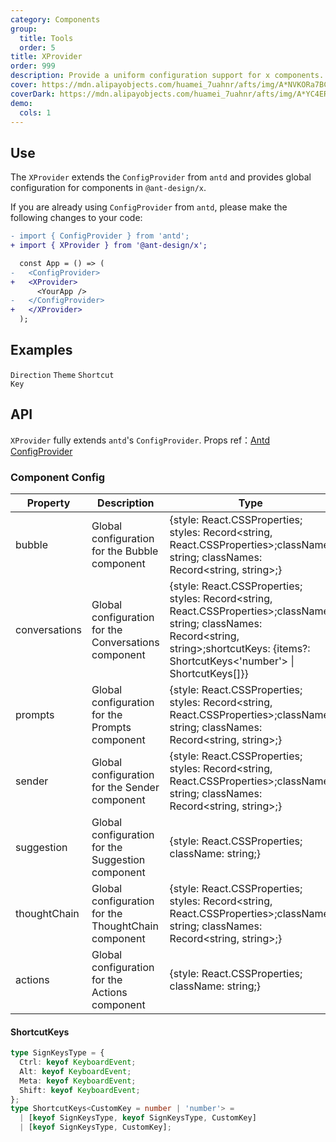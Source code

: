 ```yaml
---
category: Components
group:
  title: Tools
  order: 5
title: XProvider
order: 999
description: Provide a uniform configuration support for x components.
cover: https://mdn.alipayobjects.com/huamei_7uahnr/afts/img/A*NVKORa7BCVwAAAAAAAAAAAAADrJ8AQ/original
coverDark: https://mdn.alipayobjects.com/huamei_7uahnr/afts/img/A*YC4ERpGAddoAAAAAAAAAAAAADrJ8AQ/originaloriginal
demo:
  cols: 1
---
```


## Use

The `XProvider` extends the `ConfigProvider` from `antd` and provides global configuration for components in `@ant-design/x`.

If you are already using `ConfigProvider` from `antd`, please make the following changes to your code:

```diff
- import { ConfigProvider } from 'antd';
+ import { XProvider } from '@ant-design/x';

  const App = () => (
-   <ConfigProvider>
+   <XProvider>
      <YourApp />
-   </ConfigProvider>
+   </XProvider>
  );
```

## Examples

<!-- prettier-ignore -->
<code src="./demo/direction.tsx" background="grey">Direction</code>
<code src="./demo/theme.tsx" background="grey">Theme</code>
<code src="./demo/shortcutKeys.tsx" background="grey">Shortcut Key</code>

## API

`XProvider` fully extends `antd`'s `ConfigProvider`. Props ref：[Antd ConfigProvider](https://ant-design.antgroup.com/components/config-provider-cn#api)

### Component Config

<!-- prettier-ignore -->
| Property | Description | Type | Default | Version |
| --- | --- | --- | --- | --- |
| bubble | Global configuration for the Bubble component | {style: React.CSSProperties; styles: Record<string, React.CSSProperties>;className: string; classNames: Record<string, string>;} | - | - |
| conversations | Global configuration for the Conversations component | {style: React.CSSProperties; styles: Record<string, React.CSSProperties>;className: string; classNames: Record<string, string>;shortcutKeys: {items?: ShortcutKeys<'number'> \| ShortcutKeys<number>[]}}  | - | - |
| prompts | Global configuration for the Prompts component | {style: React.CSSProperties; styles: Record<string, React.CSSProperties>;className: string; classNames: Record<string, string>;} | - | - |
| sender | Global configuration for the Sender component | {style: React.CSSProperties; styles: Record<string, React.CSSProperties>;className: string; classNames: Record<string, string>;} | - | - |
| suggestion | Global configuration for the Suggestion component | {style: React.CSSProperties; className: string;} | - |  |
| thoughtChain | Global configuration for the ThoughtChain component | {style: React.CSSProperties; styles: Record<string, React.CSSProperties>;className: string; classNames: Record<string, string>;}| - |  |
| actions | Global configuration for the Actions component | {style: React.CSSProperties; className: string;}| - |  |

#### ShortcutKeys

```ts
type SignKeysType = {
  Ctrl: keyof KeyboardEvent;
  Alt: keyof KeyboardEvent;
  Meta: keyof KeyboardEvent;
  Shift: keyof KeyboardEvent;
};
type ShortcutKeys<CustomKey = number | 'number'> =
  | [keyof SignKeysType, keyof SignKeysType, CustomKey]
  | [keyof SignKeysType, CustomKey];
```

